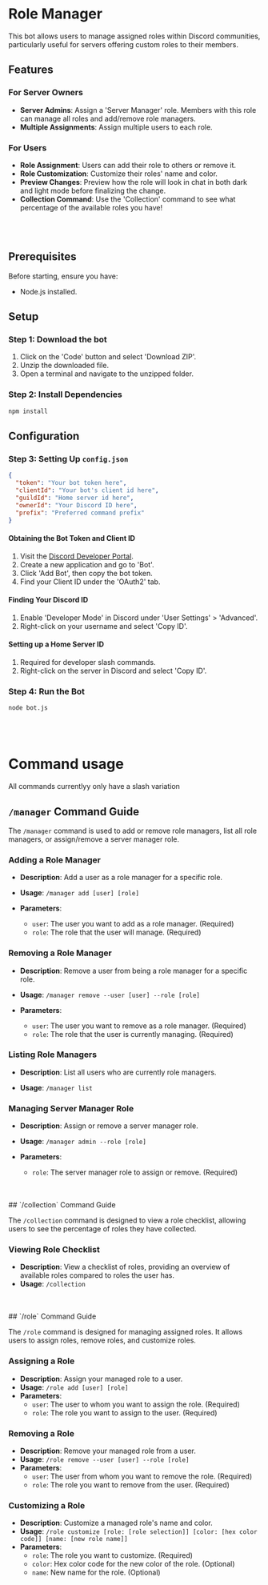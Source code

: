 
# Role Manager

This bot allows users to manage assigned roles within Discord communities, particularly useful for servers offering custom roles to their members.

## Features

### For Server Owners
- **Server Admins**: Assign a 'Server Manager' role. Members with this role can manage all roles and add/remove role managers.
- **Multiple Assignments**: Assign multiple users to each role.

### For Users
- **Role Assignment**: Users can add their role to others or remove it.
- **Role Customization**: Customize their roles' name and color.
- **Preview Changes**: Preview how the role will look in chat in both dark and light mode before finalizing the change.
- **Collection Command**: Use the 'Collection' command to see what percentage of the available roles you have!
<br>
<br>

## Prerequisites

Before starting, ensure you have:
- Node.js installed.

## Setup

### Step 1: Download the bot

1. Click on the 'Code' button and select 'Download ZIP'.
2. Unzip the downloaded file.
3. Open a terminal and navigate to the unzipped folder.

### Step 2: Install Dependencies

```bash
npm install
```

## Configuration

### Step 3: Setting Up `config.json`

```json
{
  "token": "Your bot token here",
  "clientId": "Your bot's client id here",
  "guildId": "Home server id here",
  "ownerId": "Your Discord ID here",
  "prefix": "Preferred command prefix"
}
```

#### Obtaining the Bot Token and Client ID

1. Visit the [Discord Developer Portal](https://discord.com/developers/applications).
2. Create a new application and go to 'Bot'.
3. Click 'Add Bot', then copy the bot token.
4. Find your Client ID under the 'OAuth2' tab.

#### Finding Your Discord ID

1. Enable 'Developer Mode' in Discord under 'User Settings' > 'Advanced'.
2. Right-click on your username and select 'Copy ID'.

#### Setting up a Home Server ID

1. Required for developer slash commands.
2. Right-click on the server in Discord and select 'Copy ID'.

### Step 4: Run the Bot

```bash
node bot.js
```
<br>
<br>

# Command usage
All commands currentlyy only have a slash variation
## `/manager` Command Guide

The `/manager` command is used to add or remove role managers, list all role managers, or assign/remove a server manager role.

### Adding a Role Manager
- **Description**: Add a user as a role manager for a specific role.

- **Usage**: `/manager add [user] [role]`

- **Parameters**:
  - `user`: The user you want to add as a role manager. (Required)
  - `role`: The role that the user will manage. (Required)

### Removing a Role Manager
- **Description**: Remove a user from being a role manager for a specific role.

- **Usage**: `/manager remove --user [user] --role [role]`

- **Parameters**:
  - `user`: The user you want to remove as a role manager. (Required)
  - `role`: The role that the user is currently managing. (Required)

### Listing Role Managers
- **Description**: List all users who are currently role managers.

- **Usage**: `/manager list`

### Managing Server Manager Role
- **Description**: Assign or remove a server manager role.

- **Usage**: `/manager admin --role [role]`

- **Parameters**:
  - `role`: The server manager role to assign or remove. (Required)
<br>
<br>
## `/collection` Command Guide

The `/collection` command is designed to view a role checklist, allowing users to see the percentage of roles they have collected.

### Viewing Role Checklist
- **Description**: View a checklist of roles, providing an overview of available roles compared to roles the user has.
- **Usage**: `/collection`
<br>
<br>
## `/role` Command Guide

The `/role` command is designed for managing assigned roles. It allows users to assign roles, remove roles, and customize roles.

### Assigning a Role
- **Description**: Assign your managed role to a user.
- **Usage**: `/role add [user] [role]`
- **Parameters**:
  - `user`: The user to whom you want to assign the role. (Required)
  - `role`: The role you want to assign to the user. (Required)

### Removing a Role
- **Description**: Remove your managed role from a user.
- **Usage**: `/role remove --user [user] --role [role]`
- **Parameters**:
  - `user`: The user from whom you want to remove the role. (Required)
  - `role`: The role you want to remove from the user. (Required)

### Customizing a Role
- **Description**: Customize a managed role's name and color.
- **Usage**: `/role customize [role: [role selection]] [color: [hex color code]] [name: [new role name]]`
- **Parameters**:
  - `role`: The role you want to customize. (Required)
  - `color`: Hex color code for the new color of the role. (Optional)
  - `name`: New name for the role. (Optional)
#